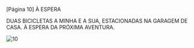 [Página 10]
À ESPERA

DUAS BICICLETAS A MINHA E A SUA,
ESTACIONADAS
NA GARAGEM DE CASA.
À ESPERA DA PRÓXIMA AVENTURA.


![10](./img/page_10-01.jpg)
